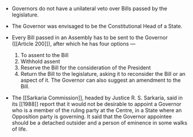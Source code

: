 - Governors do not have a unilateral veto over Bills passed by the legislature.

- The Governor was envisaged to be the Constitutional Head of a State.

- Every Bill passed in an Assembly has to be sent to the Governor ([[Article 200]]), after which he has four options — 
	1. To assent to the Bill
	2. Withhold assent
	3. Reserve the Bill for the consideration of the President
	4. Return the Bill to the legislature, asking it to reconsider the Bill or an aspect of it. The Governor can also suggest an amendment to the Bill. 

- The [[Sarkaria Commission]], headed by Justice R. S. Sarkaria, said in its [[1988]] report that it would not be desirable to appoint a Governor who is a member of the ruling party at the Centre, in a State where an Opposition party is governing. It said that the Governor appointee should be a detached outsider and a person of eminence in some walks of life.